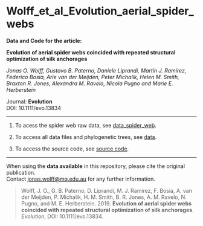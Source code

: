 # Wolff_et_al_Evolution_aerial_spider_webs

__Data and Code for the article:__  

__Evolution of aerial spider webs coincided with repeated structural optimization of silk anchorages__
  
_Jonas O. Wolff, Gustavo B. Paterno, Daniele Liprandi, Martín J. Ramírez, Federico Bosia, Arie van der Meijden, Peter Michalik, Helen M. Smith, Braxton R. Jones, Alexandra M. Ravelo, Nicola Pugno and Marie E. Herberstein_  
  
Journal: __Evolution__  
DOI: 10.1111/evo.13834  

***

1. To acess the spider web raw data, see [data_spider_web](https://github.com/paternogbc/wolff_et_al_Evolution_aerial_spider_webs/blob/master/data/data_spider_web.csv).

2. To access all data files and phylogenetic trees, see [data](https://github.com/paternogbc/wolff_et_al_Evolution_aerial_spider_webs/tree/master/data).

3. To access the source code, see [source code](https://github.com/paternogbc/wolff_et_al_Evolution_aerial_spider_webs/tree/master/source%20code).


***
When using the __data available__ in this repository, please cite the original publication.  
Contact jonas.wolff@mq.edu.au for any further information.  

> Wolff, J. O., G. B. Paterno, D. Liprandi, M. J. Ramírez, F. Bosia, A. van der Meijden, P. Michalik, H. M. Smith, B. R. Jones, A. M. Ravelo, N. Pugno, and M. E. Herberstein. 2019. __Evolution of aerial spider webs coincided with repeated structural optimization of silk anchorages__. _Evolution_, DOI: 10.1111/evo.13834.
